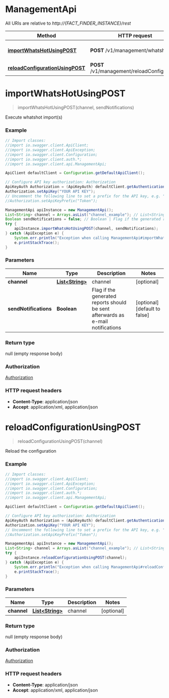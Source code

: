 # ManagementApi

All URIs are relative to *http://{FACT_FINDER_INSTANCE}/rest*

Method | HTTP request | Description
------------- | ------------- | -------------
[**importWhatsHotUsingPOST**](ManagementApi.md#importWhatsHotUsingPOST) | **POST** /v1/management/whatshot | Execute whatshot import(s)
[**reloadConfigurationUsingPOST**](ManagementApi.md#reloadConfigurationUsingPOST) | **POST** /v1/management/reloadConfiguration | Reload the configuration


<a name="importWhatsHotUsingPOST"></a>
# **importWhatsHotUsingPOST**
> importWhatsHotUsingPOST(channel, sendNotifications)

Execute whatshot import(s)

### Example
```java
// Import classes:
//import io.swagger.client.ApiClient;
//import io.swagger.client.ApiException;
//import io.swagger.client.Configuration;
//import io.swagger.client.auth.*;
//import io.swagger.client.api.ManagementApi;

ApiClient defaultClient = Configuration.getDefaultApiClient();

// Configure API key authorization: Authorization
ApiKeyAuth Authorization = (ApiKeyAuth) defaultClient.getAuthentication("Authorization");
Authorization.setApiKey("YOUR API KEY");
// Uncomment the following line to set a prefix for the API key, e.g. "Token" (defaults to null)
//Authorization.setApiKeyPrefix("Token");

ManagementApi apiInstance = new ManagementApi();
List<String> channel = Arrays.asList("channel_example"); // List<String> | channel
Boolean sendNotifications = false; // Boolean | Flag if the generated reports should be sent afterwards as e-mail notifications
try {
    apiInstance.importWhatsHotUsingPOST(channel, sendNotifications);
} catch (ApiException e) {
    System.err.println("Exception when calling ManagementApi#importWhatsHotUsingPOST");
    e.printStackTrace();
}
```

### Parameters

Name | Type | Description  | Notes
------------- | ------------- | ------------- | -------------
 **channel** | [**List&lt;String&gt;**](String.md)| channel | [optional]
 **sendNotifications** | **Boolean**| Flag if the generated reports should be sent afterwards as e-mail notifications | [optional] [default to false]

### Return type

null (empty response body)

### Authorization

[Authorization](../README.md#Authorization)

### HTTP request headers

 - **Content-Type**: application/json
 - **Accept**: application/xml, application/json

<a name="reloadConfigurationUsingPOST"></a>
# **reloadConfigurationUsingPOST**
> reloadConfigurationUsingPOST(channel)

Reload the configuration

### Example
```java
// Import classes:
//import io.swagger.client.ApiClient;
//import io.swagger.client.ApiException;
//import io.swagger.client.Configuration;
//import io.swagger.client.auth.*;
//import io.swagger.client.api.ManagementApi;

ApiClient defaultClient = Configuration.getDefaultApiClient();

// Configure API key authorization: Authorization
ApiKeyAuth Authorization = (ApiKeyAuth) defaultClient.getAuthentication("Authorization");
Authorization.setApiKey("YOUR API KEY");
// Uncomment the following line to set a prefix for the API key, e.g. "Token" (defaults to null)
//Authorization.setApiKeyPrefix("Token");

ManagementApi apiInstance = new ManagementApi();
List<String> channel = Arrays.asList("channel_example"); // List<String> | channel
try {
    apiInstance.reloadConfigurationUsingPOST(channel);
} catch (ApiException e) {
    System.err.println("Exception when calling ManagementApi#reloadConfigurationUsingPOST");
    e.printStackTrace();
}
```

### Parameters

Name | Type | Description  | Notes
------------- | ------------- | ------------- | -------------
 **channel** | [**List&lt;String&gt;**](String.md)| channel | [optional]

### Return type

null (empty response body)

### Authorization

[Authorization](../README.md#Authorization)

### HTTP request headers

 - **Content-Type**: application/json
 - **Accept**: application/xml, application/json

